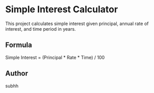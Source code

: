  # Simple Interest Calculator

This project calculates simple interest given principal, annual rate of interest, and time period in years.

## Formula
Simple Interest = (Principal * Rate * Time) / 100

## Author
subhh

